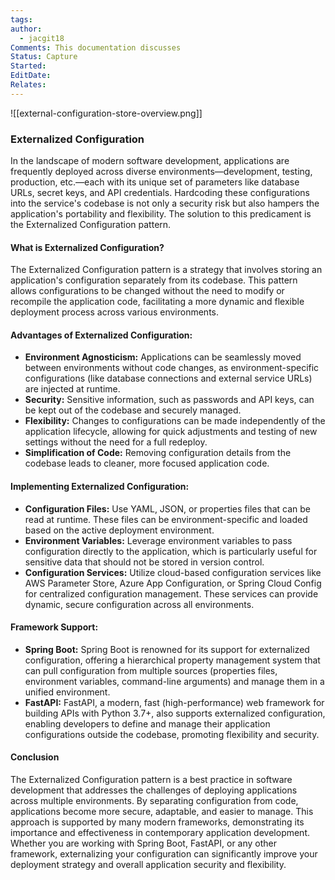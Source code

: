 ```yaml
---
tags: 
author:
  - jacgit18
Comments: This documentation discusses
Status: Capture
Started: 
EditDate: 
Relates:
---
```

![[external-configuration-store-overview.png]]
### Externalized Configuration

In the landscape of modern software development, applications are frequently deployed across diverse environments—development, testing, production, etc.—each with its unique set of parameters like database URLs, secret keys, and API credentials. Hardcoding these configurations into the service's codebase is not only a security risk but also hampers the application's portability and flexibility. The solution to this predicament is the Externalized Configuration pattern.

#### What is Externalized Configuration?

The Externalized Configuration pattern is a strategy that involves storing an application's configuration separately from its codebase. This pattern allows configurations to be changed without the need to modify or recompile the application code, facilitating a more dynamic and flexible deployment process across various environments.

#### Advantages of Externalized Configuration:

- **Environment Agnosticism:** Applications can be seamlessly moved between environments without code changes, as environment-specific configurations (like database connections and external service URLs) are injected at runtime.
- **Security:** Sensitive information, such as passwords and API keys, can be kept out of the codebase and securely managed.
- **Flexibility:** Changes to configurations can be made independently of the application lifecycle, allowing for quick adjustments and testing of new settings without the need for a full redeploy.
- **Simplification of Code:** Removing configuration details from the codebase leads to cleaner, more focused application code.

#### Implementing Externalized Configuration:

- **Configuration Files:** Use YAML, JSON, or properties files that can be read at runtime. These files can be environment-specific and loaded based on the active deployment environment.
- **Environment Variables:** Leverage environment variables to pass configuration directly to the application, which is particularly useful for sensitive data that should not be stored in version control.
- **Configuration Services:** Utilize cloud-based configuration services like AWS Parameter Store, Azure App Configuration, or Spring Cloud Config for centralized configuration management. These services can provide dynamic, secure configuration across all environments.

#### Framework Support:

- **Spring Boot:** Spring Boot is renowned for its support for externalized configuration, offering a hierarchical property management system that can pull configuration from multiple sources (properties files, environment variables, command-line arguments) and manage them in a unified environment.
- **FastAPI:** FastAPI, a modern, fast (high-performance) web framework for building APIs with Python 3.7+, also supports externalized configuration, enabling developers to define and manage their application configurations outside the codebase, promoting flexibility and security.

#### Conclusion

The Externalized Configuration pattern is a best practice in software development that addresses the challenges of deploying applications across multiple environments. By separating configuration from code, applications become more secure, adaptable, and easier to manage. This approach is supported by many modern frameworks, demonstrating its importance and effectiveness in contemporary application development. Whether you are working with Spring Boot, FastAPI, or any other framework, externalizing your configuration can significantly improve your deployment strategy and overall application security and flexibility.